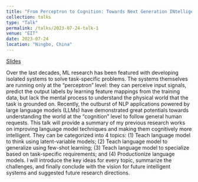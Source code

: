 ```yaml
---
title: "From Perceptron to Cognition: Towards Next Generation INtelligent Agent"
collection: talks
type: "Talk"
permalink: /talks/2023-07-24-talk-1
venue: "EIT"
date: 2023-07-24
location: "Ningbo, China"
---
```


[Slides](https://chin-gyou.github.io/files/job_talk.pdf)

Over the last decades, ML research has been featured with developing isolated systems to solve task-specific problems. The systems themselves are running only at the “perceptron” level: they can perceive input signals, predict the output labels by learning feature mappings from the training data, but lack the mental process to understand the physical world that the task is grounded on. Recently, the outburst of NLP applications powered by large language models (LLMs) have demonstrated great potentials towards understanding the world at the “cognition” level to follow general human requests. This talk will provide a summary of my previous research works on improving language model techniques and making them cognitively more intelligent. They can be categorized into 4 topics: (1) Teach language model to think using latent-variable models; (2) Teach language model to generalize using few-shot learning; (3) Teach language model to specialize based on task-specific requirements; and (4) Productionize language models. I will introduce the key ideas for every topic, summarize the challenges, and finally conclude with the vision for future intelligent systems and suggested future research directions.
